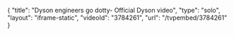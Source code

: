{
    "title": "Dyson engineers go dotty- Official Dyson video",
    "type": "solo",
    "layout": "iframe-static",
    "videoId": "3784261",
    "url": "\/tvpembed\/3784261"
}